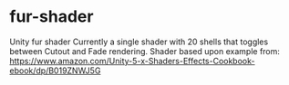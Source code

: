 # fur-shader
Unity fur shader
Currently a single shader with 20 shells that toggles between Cutout and Fade rendering.
Shader based upon example from: https://www.amazon.com/Unity-5-x-Shaders-Effects-Cookbook-ebook/dp/B019ZNWJ5G